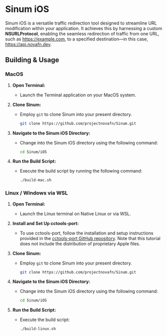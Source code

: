 # Sinum iOS

Sinum iOS is a versatile traffic redirection tool designed to streamline URL modification within your application. It achieves this by harnessing a custom **NSURLProtocol**, enabling the seamless redirection of traffic from one URL, such as https://example.com, to a specified destination—in this case, https://api.novafn.dev.

## Building & Usage

### **MacOS**

1. **Open Terminal:**
   - Launch the Terminal application on your MacOS system.

2. **Clone Sinum:**
   - Employ `git` to clone Sinum into your present directory.

     ```bash
     git clone https://github.com/projectnovafn/Sinum.git
     ```

3. **Navigate to the Sinum iOS Directory:**
   - Change into the Sinum iOS directory using the following command:

     ```bash
     cd Sinum/iOS
     ```

4. **Run the Build Script:**
   - Execute the build script by running the following command:

     ```bash
     ./build-mac.sh
     ```

### **Linux / Windows via WSL**

1. **Open Terminal:**
   - Launch the Linux terminal on Native Linux or via WSL.

2. **Install and Set Up cctools-port:**
   - To use cctools-port, follow the installation and setup instructions provided in the [cctools-port GitHub repository](https://github.com/tpoechtrager/cctools-port). Note that this tutorial does not include the distribution of proprietary Apple files.

3. **Clone Sinum:**
   - Employ `git` to clone Sinum into your present directory.

     ```bash
     git clone https://github.com/projectnovafn/Sinum.git
     ```

4. **Navigate to the Sinum iOS Directory:**
   - Change into the Sinum iOS directory using the following command:

     ```bash
     cd Sinum/iOS
     ```

5. **Run the Build Script:**
   - Execute the build script:

     ```bash
     ./build-linux.sh
     ```
